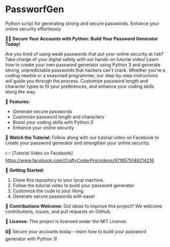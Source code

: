 # PassworfGen
Python script for generating strong and secure passwords. Enhance your online security effortlessly

🔐🐍 **Secure Your Accounts with Python: Build Your Password Generator Today!**

Are you tired of using weak passwords that put your online security at risk? Take charge of your digital safety with our hands-on tutorial video! Learn how to create your own password generator using Python 3 and generate strong, unpredictable passwords that hackers can't crack. Whether you're a coding newbie or a seasoned programmer, our step-by-step instructions will guide you through the process. Customize password length and character types to fit your preferences, and enhance your coding skills along the way.

🚀 **Features:**
- Generate secure passwords
- Customize password length and characters
- Boost your coding skills with Python 3
- Enhance your online security

🔗 **Watch the Tutorial:**
Follow along with our tutorial video on Facebook to create your password generator and strengthen your online security.

👉 [Tutorial Video on Facebook]
https://www.facebook.com/CraftyCoderPro/videos/9718575148214216

📁 **Getting Started:**
1. Clone this repository to your local machine.
2. Follow the tutorial video to build your password generator.
3. Customize the code to your liking.
4. Generate secure passwords with ease!

🙌 **Contributions Welcome:**
Got ideas to improve this project? We welcome contributions, issues, and pull requests on GitHub.

📝 **License:**
This project is licensed under the MIT License.

🔒🔐 Secure your accounts today – learn how to build your password generator with Python 3!
